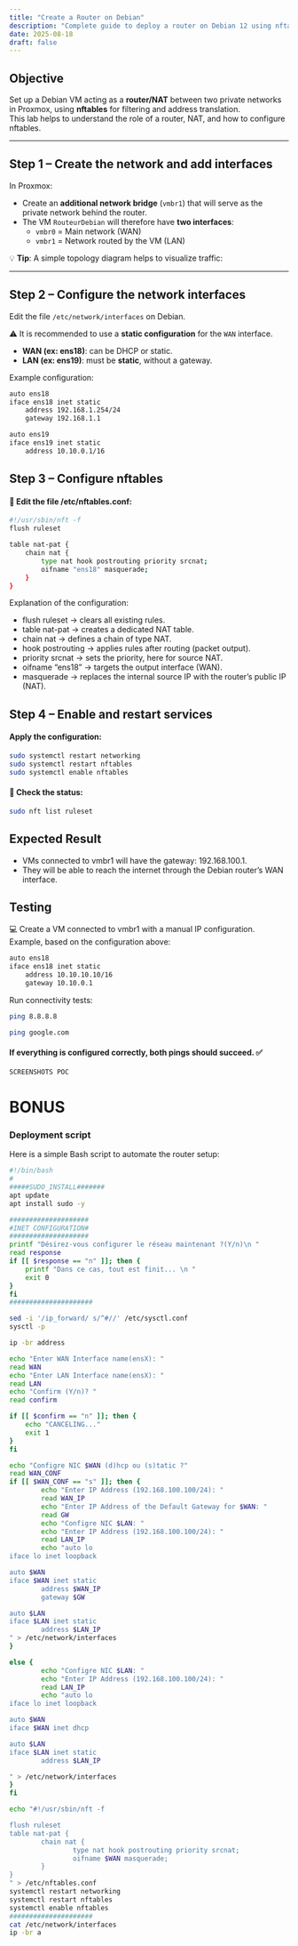 ```yaml
---
title: "Create a Router on Debian"
description: "Complete guide to deploy a router on Debian 12 using nftables."
date: 2025-08-18
draft: false
---
```


## Objective
Set up a Debian VM acting as a **router/NAT** between two private networks in Proxmox, using **nftables** for filtering and address translation.  
This lab helps to understand the role of a router, NAT, and how to configure nftables.  

---

## Step 1 – Create the network and add interfaces
In Proxmox:  
- Create an **additional network bridge** (`vmbr1`) that will serve as the private network behind the router.  
- The VM `RouteurDebian` will therefore have **two interfaces**:  
  - `vmbr0` = Main network (WAN)  
  - `vmbr1` = Network routed by the VM (LAN)  

💡 **Tip**: A simple topology diagram helps to visualize traffic:

---

## Step 2 – Configure the network interfaces
Edit the file `/etc/network/interfaces` on Debian.  

⚠️ It is recommended to use a **static configuration** for the `WAN` interface.  

- **WAN (ex: ens18)**: can be DHCP or static.  
- **LAN (ex: ens19)**: must be **static**, without a gateway.  

Example configuration:  
```bash
auto ens18
iface ens18 inet static
    address 192.168.1.254/24
    gateway 192.168.1.1

auto ens19
iface ens19 inet static
    address 10.10.0.1/16
```

## Step 3 – Configure nftables
#### 📝 Edit the file /etc/nftables.conf:
```bash
#!/usr/sbin/nft -f
flush ruleset

table nat-pat {
    chain nat {
        type nat hook postrouting priority srcnat;
        oifname "ens18" masquerade;
    }
}
```
Explanation of the configuration:
- flush ruleset → clears all existing rules.
- table nat-pat → creates a dedicated NAT table.
- chain nat → defines a chain of type NAT.
- hook postrouting → applies rules after routing (packet output).
- priority srcnat → sets the priority, here for source NAT.
- oifname “ens18” → targets the output interface (WAN).
- masquerade → replaces the internal source IP with the router’s public IP (NAT).

## Step 4 – Enable and restart services
#### Apply the configuration:
```bash
sudo systemctl restart networking
sudo systemctl restart nftables
sudo systemctl enable nftables
```
#### 👀 Check the status:
```bash
sudo nft list ruleset
```

## Expected Result
- VMs connected to vmbr1 will have the gateway: 192.168.100.1.
- They will be able to reach the internet through the Debian router’s WAN interface.

## Testing

💻 Create a VM connected to vmbr1 with a manual IP configuration.
Example, based on the configuration above:
```bash 
auto ens18
iface ens18 inet static
    address 10.10.10.10/16
    gateway 10.10.0.1
```
Run connectivity tests:
```bash
ping 8.8.8.8 
```

```bash
ping google.com
```
#### If everything is configured correctly, both pings should succeed. ✅
`SCREENSHOTS POC`
# BONUS
###  Deployment script
Here is a simple Bash script to automate the router setup:
```bash
#!/bin/bash
#
#####SUDO_INSTALL#######
apt update
apt install sudo -y

####################
#INET CONFIGURATION#
####################
printf "Désirez-vous configurer le réseau maintenant ?(Y/n)\n "
read response
if [[ $response == "n" ]]; then {
	printf "Dans ce cas, tout est finit... \n "
	exit 0
}
fi
#####################

sed -i '/ip_forward/ s/^#//' /etc/sysctl.conf
sysctl -p

ip -br address

echo "Enter WAN Interface name(ensX): "
read WAN
echo "Enter LAN Interface name(ensX): "
read LAN
echo "Confirm (Y/n)? "
read confirm

if [[ $confirm == "n" ]]; then {
    echo "CANCELING..."
    exit 1
}
fi

echo "Configre NIC $WAN (d)hcp ou (s)tatic ?"
read WAN_CONF
if [[ $WAN_CONF == "s" ]]; then {
        echo "Enter IP Address (192.168.100.100/24): "
        read WAN_IP
        echo "Enter IP Address of the Default Gateway for $WAN: "
        read GW
        echo "Configre NIC $LAN: "
        echo "Enter IP Address (192.168.100.100/24): "
        read LAN_IP
        echo "auto lo
iface lo inet loopback

auto $WAN
iface $WAN inet static
        address $WAN_IP
        gateway $GW

auto $LAN
iface $LAN inet static
        address $LAN_IP
" > /etc/network/interfaces
}

else {
        echo "Configre NIC $LAN: "
        echo "Enter IP Address (192.168.100.100/24): "
        read LAN_IP
		echo "auto lo
iface lo inet loopback

auto $WAN
iface $WAN inet dhcp

auto $LAN
iface $LAN inet static
        address $LAN_IP

" > /etc/network/interfaces
}
fi

echo "#!/usr/sbin/nft -f

flush ruleset
table nat-pat {
        chain nat {
                type nat hook postrouting priority srcnat;
                oifname $WAN masquerade;
        }
}
" > /etc/nftables.conf
systemctl restart networking
systemctl restart nftables
systemctl enable nftables
#####################
cat /etc/network/interfaces
ip -br a
```